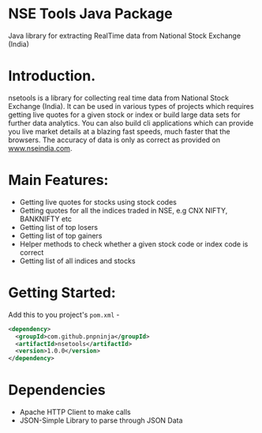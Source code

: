 # NSE Tools Java Package


Java library for extracting RealTime data from National Stock Exchange (India)

Introduction.
============

nsetools is a library for collecting real time data from National Stock Exchange (India). It can be used in various types of projects which requires getting live quotes for a given stock or index or build large data sets for further data analytics. You can also build cli applications which can provide you live market details at a blazing fast speeds, much faster that the browsers. The accuracy of data is only as correct as provided on www.nseindia.com.

Main Features:
=============

* Getting live quotes for stocks using stock codes
* Getting quotes for all the indices traded in NSE, e.g CNX NIFTY, BANKNIFTY etc
* Getting list of top losers
* Getting list of top gainers
* Helper methods to check whether a given stock code or index code is correct
* Getting list of all indices and stocks

Getting Started:
=============

Add this to you project's `pom.xml` - 

```xml
<dependency>
  <groupId>com.github.pnpninja</groupId>
  <artifactId>nsetools</artifactId>
  <version>1.0.0</version>
</dependency>
```

Dependencies
=============

* Apache HTTP Client to make calls
* JSON-Simple Library to parse through JSON Data

